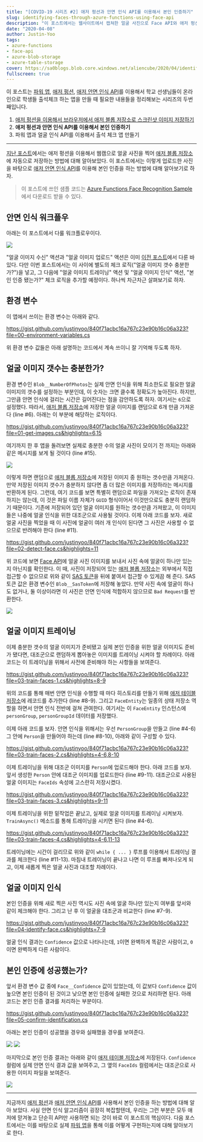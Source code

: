 ```yaml
---
title: "[COVID-19 시리즈 #2] 애저 펑션과 안면 인식 API를 이용해서 본인 인증하기"
slug: identifying-faces-through-azure-functions-using-face-api
description: "이 포스트에서는 웹사이트에서 캡쳐한 얼굴 사진으로 Face API와 애저 펑션을 통해 본인 인증을 하는 방법에 대해 알아봅니다."
date: "2020-04-08"
author: Justin-Yoo
tags:
- azure-functions
- face-api
- azure-blob-storage
- azure-table-storage
cover: https://sa0blogs.blob.core.windows.net/aliencube/2020/04/identifying-faces-through-azure-functions-using-face-api-00.png
fullscreen: true
---
```


이 포스트는 [파워 앱][power apps], [애저 펑션][az func], [애저 안면 인식 API][az cog faceapi]를 이용해서 학교 선생님들이 온라인으로 학생들 출석체크 하는 앱을 만들 때 필요한 내용들을 정리해보는 시리즈의 두번째입니다.

1. [애저 펑션을 이용해서 브라우저에서 애저 블롭 저장소로 스크린샷 이미지 저장하기][post series 1]
2. **애저 펑션과 안면 인식 API를 이용해서 본인 인증하기**
3. 파워 앱과 얼굴 인식 API를 이용해서 출석 체크 앱 만들기

---

[지난 포스트][post series 1]에서는 애저 펑션을 이용해서 웹캠으로 얼굴 사진을 찍어 [애저 블롭 저장소][az st blob]에 자동으로 저장하는 방법에 대해 알아보았다. 이 포스트에서는 이렇게 업로드한 사진을 바탕으로 [애저 안면 인식 API][az cog faceapi]를 이용해 본인 인증을 하는 방법에 대해 알아보기로 하자.

> 이 포스트에 쓰인 샘플 코드는 [Azure Functions Face Recognition Sample][gh sample]에서 다운로드 받을 수 있다.


## 안면 인식 워크플우 ##

아래는 이 포스트에서 다룰 워크플로우이다.

![][image-01]

"얼굴 이미지 수신" 액션과 "얼굴 이미지 업로드" 액션은 이미 [이전 포스트][post series 1]에서 다룬 바 있다. 다만 이번 포스트에서는 이 사이에 별도의 체크 로직("얼굴 이미지 갯수 충분한가?")을 넣고, 그 다음에 "얼굴 이미지 트레이닝" 액션 및 "얼굴 이미지 인식" 액션, "본인 인증 됐는가?" 체크 로직을 추가할 예정이다. 하나씩 차근차근 살펴보기로 하자.


## 환경 변수 ##

이 앱에서 쓰이는 환경 변수는 아래와 같다.

https://gist.github.com/justinyoo/840f71acbc16a767c23e90b16c06a323?file=00-environment-variables.cs

위 환경 변수 값들은 아래 설명하는 코드에서 계속 쓰이니 잘 기억해 두도록 하자.


## 얼굴 이미지 갯수는 충분한가? ##

환경 변수인 `Blob__NumberOfPhotos`는 실제 안면 인식을 위해 최소한도로 필요한 얼굴 이미지의 갯수를 설정하는 부분인데, 이 숫자는 크면 클수록 정확도가 높아진다. 하지만, 그만큼 안면 인식에 걸리는 시간은 길어진다는 점을 감안하도록 하자. 여기서는 `6`으로 설정했다. 따라서, [애저 블롭 저장소][az st blob]에 저장한 얼굴 이미지를 랜덤으로 6개 만큼 가져온다 (line #6). 아래는 이 부분에 해당하는 로직이다.

https://gist.github.com/justinyoo/840f71acbc16a767c23e90b16c06a323?file=01-get-images.cs&highlights=6,15

여기까지 한 후 앱을 돌려보면 실제로 충분한 수의 얼굴 사진이 모이기 전 까지는 아래와 같은 메시지를 보게 될 것이다 (line #15).

![][image-02]

이렇게 하면 랜덤으로 [애저 블롭 저장소][az st blob]에 저장된 이미지 중 원하는 갯수만큼 가져온다. 만약 저장된 이미지 갯수가 충분하지 않다면 좀 더 많은 이미지를 저장하라는 메시지를 반환하게 된다. 그런데, 여기 코드를 보면 특별히 랜덤으로 파일을 가져오는 로직이 존재하지는 않는데, 이 것은 파일 이름 자체가 `GUID` 형식이어서 이것만으로도 충분히 랜덤하기 때문이다. 기존에 저장되어 있던 얼굴 이미지를 원하는 갯수만큼 가져왔고, 이 이미지들은 나중에 얼굴 인식을 위한 대조군으로 사용될 것이다. 이제 아래 코드를 보자. 새로 얼굴 사진을 찍었을 때 이 사진에 얼굴이 여러 개 인식이 된다면 그 사진은 사용할 수 없으므로 반려해야 한다 (line #11).

https://gist.github.com/justinyoo/840f71acbc16a767c23e90b16c06a323?file=02-detect-face.cs&highlights=11

위 코드에 보면 [Face API][az cog faceapi]에 얼굴 사진 이미지를 보내서 사진 속에 얼굴이 하나만 있는지 아닌지를 확인한다. 이 때, 사진이 저장되어 있는 [애저 블롭 저장소][az st blob]는 외부에서 직접 접근할 수 없으므로 위와 같이 [SAS 토큰][az st blob sas]을 뒤에 붙여서 접근할 수 있게끔 해 준다. SAS 토큰 값은 환경 변수인 `Blob__SasToken`에 저장해 놓았다. 만약 사진 속에 얼굴이 하나도 없거나, 둘 이상이라면 이 사진은 안면 인식에 적합하지 않으므로 `Bad Request`를 반환한다.

![][image-03]


## 얼굴 이미지 트레이닝 ##

이제 충분한 갯수의 얼굴 이미지가 준비됐고 실제 본인 인증을 위한 얼굴 이미지도 준비가 됐다면, 대조군으로 랜덤하게 뽑아놓은 이미지를 트레이닝 시켜야 할 차례이다. 아래 코드는 이 트레이닝을 위해서 사전에 준비해야 하는 사항들을 보여준다.

https://gist.github.com/justinyoo/840f71acbc16a767c23e90b16c06a323?file=03-train-faces-1.cs&highlights=8-9

위의 코드를 통해 매번 안면 인식을 수행할 때 마다 히스토리를 만들기 위해 [애저 테이블 저장소][az st table]에 레코드를 추가한다 (line #8-9). 그리고 `FaceEntity`는 일종의 상태 저장소 역할을 하면서 안면 인식 전반에 걸쳐 관여한다. 여기서는 이 `FaceEntity` 인스턴스에 `personGroup`, `personGroupId` 데이터를 저장했다.

이제 아래 코드를 보자. 안면 인식을 위해서는 우선 `PersonGroup`을 만들고 (line #4-6) 그 안에 `Person`을 만들어야 하는데 (line #8-10), 아래와 같이 구성할 수 있다.

https://gist.github.com/justinyoo/840f71acbc16a767c23e90b16c06a323?file=03-train-faces-2.cs&highlights=4-6,8-10

이제 트레이닝을 위해 대조군 이미지를 `Person`에 업로드해야 한다. 아래 코드를 보자. 앞서 생성한 `Person` 안에 대조군 이미지를 업로드한다 (line #9-11). 대조군으로 사용된 얼굴 이미지는 `FaceIds` 속성에 고스란히 저장시켰다.

https://gist.github.com/justinyoo/840f71acbc16a767c23e90b16c06a323?file=03-train-faces-3.cs&highlights=9-11

이제 트레이닝을 위한 밑작업은 끝났고, 실제로 얼굴 이미지를 트레이닝 시켜보자. `TrainAsync()` 메소드를 통해 트레이닝을 시키면 된다 (line #4-6).

https://gist.github.com/justinyoo/840f71acbc16a767c23e90b16c06a323?file=03-train-faces-4.cs&highlights=4-6,11-13

트레이닝에는 시간이 걸리므로 위와 같이 `while { ... }` 루프를 이용해서 트레이닝 결과를 체크한다 (line #11-13). 마침내 트레이닝이 끝나고 나면 이 루프를 빠져나오게 되고, 이제 새롭게 찍은 얼굴 사진과 대조할 차례이다.


## 얼굴 이미지 인식 ##

본인 인증을 위해 새로 찍은 사진 역시도 사진 속에 얼굴 하나만 있는지 여부를 앞서와 같이 체크해야 한다. 그리고 난 후 이 얼굴을 대조군과 비교한다 (line #7-9).

https://gist.github.com/justinyoo/840f71acbc16a767c23e90b16c06a323?file=04-identify-face.cs&highlights=7-9

얼굴 인식 결과는 `Confidence` 값으로 나타나는데, `1`이면 완벽하게 똑같은 사람이고, `0`이면 완벽하게 다른 사람이다.


## 본인 인증에 성공했는가? ##

앞서 환경 변수 값 중에 `Face__Confidence` 값이 있었는데, 이 값보다 `Confidence` 값이 높으면 본인 인증이 된 것이고 낮으면 본인 인증에 실패한 것으로 처리하면 된다. 아래 코드는 본인 인증 결과를 처리하는 부분이다.

https://gist.github.com/justinyoo/840f71acbc16a767c23e90b16c06a323?file=05-confirm-identification.cs

아래는 본인 인증이 성공했을 경우와 실패했을 경우를 보여준다.

![][image-04]
![][image-05]

마지막으로 본인 인증 결과는 아래와 같이 [애저 테이블 저장소][az st table]에 저장된다. `Confidence` 컬럼에 실제 안면 인식 결과 값을 보여주고, 그 옆의 `FaceIds` 컬럼에서는 대조군으로 사용한 이미지 파일을 보여준다.

![][image-06]

---

지금까지 [애저 펑션][az func]과 [애저 안면 인식 API][az cog faceapi]를 사용해서 본인 인증을 하는 방법에 대해 알아 보았다. 사실 안면 인식 알고리즘이 굉장히 복잡할텐데, 우리는 그런 부분은 모두 애저에 맏겨놓고 단순히 API만 사용하면 되는 것이 바로 이 포스트의 핵심이다. 다음 포스트에서는 이를 바탕으로 실제 [파워 앱][power apps]을 통해 이를 어떻게 구현하는지에 대해 알아보기로 한다.


[image-01]: https://sa0blogs.blob.core.windows.net/aliencube/2020/04/identifying-faces-through-azure-functions-using-face-api-01-ko.png
[image-02]: https://sa0blogs.blob.core.windows.net/aliencube/2020/04/identifying-faces-through-azure-functions-using-face-api-02.png
[image-03]: https://sa0blogs.blob.core.windows.net/aliencube/2020/04/identifying-faces-through-azure-functions-using-face-api-03.png
[image-04]: https://sa0blogs.blob.core.windows.net/aliencube/2020/04/identifying-faces-through-azure-functions-using-face-api-04.png
[image-05]: https://sa0blogs.blob.core.windows.net/aliencube/2020/04/identifying-faces-through-azure-functions-using-face-api-05.png
[image-06]: https://sa0blogs.blob.core.windows.net/aliencube/2020/04/identifying-faces-through-azure-functions-using-face-api-06.png

[post series 1]: /ko/2020/04/01/capturing-images-from-browser-to-azure-blob-storage-via-azure-functions/

[gh sample]: https://github.com/devkimchi/Azure-Functions-Face-Recognition-Sample/tree/part-2
[az func]: https://docs.microsoft.com/ko-kr/azure/azure-functions/functions-overview?WT.mc_id=aliencubeorg-blog-juyoo

[az st blob]: https://docs.microsoft.com/ko-kr/azure/storage/blobs/storage-blobs-overview?WT.mc_id=aliencubeorg-blog-juyoo
[az st blob sas]: https://docs.microsoft.com/ko-kr/azure/storage/common/storage-sas-overview?WT.mc_id=aliencubeorg-blog-juyoo
[az st table]: https://docs.microsoft.com/ko-kr/azure/storage/tables/table-storage-overview?WT.mc_id=aliencubeorg-blog-juyoo

[az cog faceapi]: https://docs.microsoft.com/ko-kr/azure/cognitive-services/face/overview?WT.mc_id=aliencubeorg-blog-juyoo

[power apps]: https://powerapps.microsoft.com/ko-kr/?WT.mc_id=aliencubeorg-blog-juyoo
